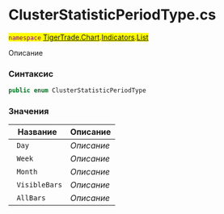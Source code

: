 
# ClusterStatisticPeriodType.cs
<mark style="color:purple;">`namespace` [TigerTrade.Chart](../../../../../TigerTrade.Chart.md).[Indicators](../../../../../TigerTrade.Chart/Indicators.md).[List](../../../../../TigerTrade.Chart/Indicators/List.md)



Описание

### Синтаксис
```csharp
public enum ClusterStatisticPeriodType
```


### Значения
| Название | Описание |
| --- | --- |
| ` Day` | *Описание* |
| ` Week` | *Описание* |
| ` Month` | *Описание* |
| ` VisibleBars` | *Описание* |
| ` AllBars` | *Описание* |



